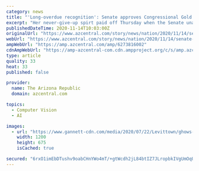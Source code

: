 ```yaml
---
category: news
title: "'Long-overdue recognition': Senate approves Congressional Gold Medal for 'Rosie the Riveters'"
excerpt: "Her never-give-up spirt paid off Thursday when the Senate unanimously approved that a Congressional Gold Medal be given \"collectively\" to \"Rosie the Riveters\" who made the planes, ships and other armaments during the war years in the early 1940s."
publishedDateTime: 2020-11-14T10:03:00Z
originalUrl: "https://www.azcentral.com/story/news/nation/2020/11/14/senate-approves-congressional-gold-medal-for-rosie-the-riveters/6273816002/"
webUrl: "https://www.azcentral.com/story/news/nation/2020/11/14/senate-approves-congressional-gold-medal-for-rosie-the-riveters/6273816002/"
ampWebUrl: "https://amp.azcentral.com/amp/6273816002"
cdnAmpWebUrl: "https://amp-azcentral-com.cdn.ampproject.org/c/s/amp.azcentral.com/amp/6273816002"
type: article
quality: 33
heat: 33
published: false

provider:
  name: The Arizona Republic
  domain: azcentral.com

topics:
  - Computer Vision
  - AI

images:
  - url: "https://www.gannett-cdn.com/media/2020/07/22/Levittown/ghows-PA-200709366-2a2f2855.jpg?auto=webp&crop=1853,1042,x0,y479&format=pjpg&width=1200"
    width: 1200
    height: 675
    isCached: true

secured: "6rxO1imEbDTushv9oabCHnYWo4mT/+gtWcdh2jL84btIZ7JLropbkIVgUmOqU1BwVlC37dOtOqf7OnbZ2xtl5OKPafT2Id5LP2m38B2aoWI5RM6n0kImAwuZkbasA/HmR+AjBKjnjXucUJRsff7HUd7V7fkWn0rkPAZV9abh9/pX26kU/t5Wf8xMpYdI6gxUB9VMXUf9fc26wq+xm37BcpA4qOwuZiFRjBNCiBPEK+CFZcBVFlTZN+up2FV5BHPXZz4sJf4PPVm/hyCcPwEObqkBUyIQbx/yt2crvEVkAq7l+duj5vZyWGo1hF7R2CkrfZUUg4GdEQIdGD/kTHOHekfWr86q2CX1msKLjsuPB1g=;3Z6fDCYnnepExUNTpYfLfQ=="
---
```


